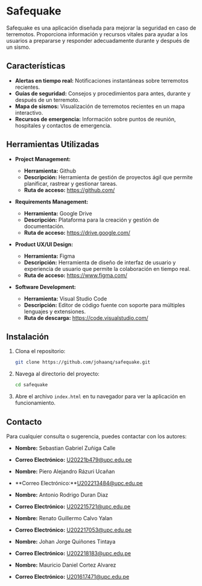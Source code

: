 # Safequake

Safequake es una aplicación diseñada para mejorar la seguridad en caso de terremotos. Proporciona información y recursos vitales para ayudar a los usuarios a prepararse y responder adecuadamente durante y después de un sismo.

## Características

- **Alertas en tiempo real:** Notificaciones instantáneas sobre terremotos recientes.
- **Guías de seguridad:** Consejos y procedimientos para antes, durante y después de un terremoto.
- **Mapa de sismos:** Visualización de terremotos recientes en un mapa interactivo.
- **Recursos de emergencia:** Información sobre puntos de reunión, hospitales y contactos de emergencia.

## Herramientas Utilizadas
- **Project Management:**
    - **Herramienta:** Github
    - **Descripción:** Herramienta de gestión de proyectos ágil que permite planificar, rastrear y gestionar tareas.
    - **Ruta de acceso:** https://github.com/ 

- **Requirements Management:**
    - **Herramienta:** Google Drive
    - **Descripción:** Plataforma para la creación y gestión de documentación.
    - **Ruta de acceso:** https://drive.google.com/ 

- **Product UX/UI Design:**
    - **Herramienta:** Figma
    - **Descripción:** Herramienta de diseño de interfaz de usuario y experiencia de usuario que permite la colaboración en tiempo real.
    - **Ruta de acceso:** https://www.figma.com/ 

- **Software Development:**
    - **Herramienta:** Visual Studio Code
    - **Descripción:** Editor de código fuente con soporte para múltiples lenguajes y extensiones.
    - **Ruta de descarga:** https://code.visualstudio.com/ 

## Instalación

1. Clona el repositorio:
    ```bash
    git clone https://github.com/johaanq/safequake.git
    ```
2. Navega al directorio del proyecto:
    ```bash
    cd safequake
    ```
3. Abre el archivo `index.html` en tu navegador para ver la aplicación en funcionamiento.

## Contacto

Para cualquier consulta o sugerencia, puedes contactar con los autores:

- **Nombre:** Sebastian Gabriel Zuñiga Calle
- **Correo Electrónico:** U20221b479@upc.edu.pe
  
- **Nombre:** Piero Alejandro Rázuri Ucañan
- **Correo Electrónico:**U202213484@upc.edu.pe
  
- **Nombre:** Antonio Rodrigo Duran Diaz
- **Correo Electrónico:** U202215721@upc.edu.pe
  
- **Nombre:** Renato Guillermo Calvo Yalan
- **Correo Electrónico:** U202217053@upc.edu.pe
  
- **Nombre:** Johan Jorge Quiñones Tintaya
- **Correo Electrónico:** U202218183@upc.edu.pe
  
- **Nombre:** Mauricio Daniel Cortez Alvarez
- **Correo Electrónico:** U201617471@upc.edu.pe
